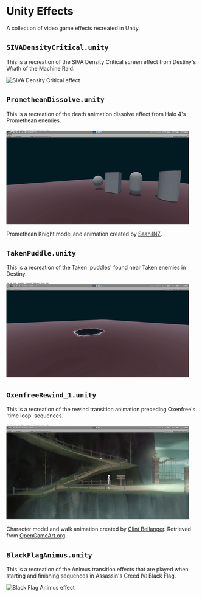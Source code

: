 # Unity Effects
A collection of video game effects recreated in Unity.

## `SIVADensityCritical.unity`

This is a recreation of the SIVA Density Critical screen effect from Destiny's Wrath of the Machine Raid.

![SIVA Density Critical effect](previews/SIVADensityCritical.gif)

## `PrometheanDissolve.unity`

This is a recreation of the death animation dissolve effect from Halo 4's Promethean enemies.

![Promethean Dissolve effect](previews/PrometheanDissolve.gif)

Promethean Knight model and animation created by [SaahilNZ](https://github.com/saahilnz).

## `TakenPuddle.unity`

This is a recreation of the Taken 'puddles' found near Taken enemies in Destiny.

![Taken Puddle effect](previews/TakenPuddle.gif)

## `OxenfreeRewind_1.unity`

This is a recreation of the rewind transition animation preceding Oxenfree's 'time loop' sequences.

![Oxenfree Rewind effect](previews/OxenfreeRewind.gif)

Character model and walk animation created by [Clint Bellanger](http://www.patreon.com/clintbellanger). Retrieved from [OpenGameArt.org](https://opengameart.org/content/platformer-animations).

## `BlackFlagAnimus.unity`

This is a recreation of the Animus transition effects that are played when starting and finishing sequences in Assassin's Creed IV: Black Flag.

![Black Flag Animus effect](previews/BlackFlagAnimus.gif)